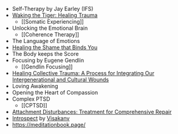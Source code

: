 
- Self-Therapy by Jay Earley (IFS)
- [Waking the Tiger: Healing Trauma](https://www.goodreads.com/en/book/show/384924)
	- [[Somatic Experiencing]]
- Unlocking the Emotional Brain
	- [[Coherence Therapy]]
- The Language of Emotions
- [Healing the Shame that Binds You](https://www.goodreads.com/en/book/show/98399)
- The Body keeps the Score
- Focusing by Eugene Gendlin
	- [[Gendlin Focusing]]
- [Healing Collective Trauma: A Process for Integrating Our Intergenerational and Cultural Wounds](https://www.goodreads.com/en/book/show/50403513)
- Loving Awakening 
- Opening the Heart of Compassion
- Complex PTSD
	- [[CPTSD]]
- [Attachment Disturbances: Treatment for Comprehensive Repair](https://www.goodreads.com/en/book/show/26531469)
- [Introspect](https://visakanv.gumroad.com/l/introspect) by [Visakanv](https://twitter.com/visakanv)
- https://meditationbook.page/